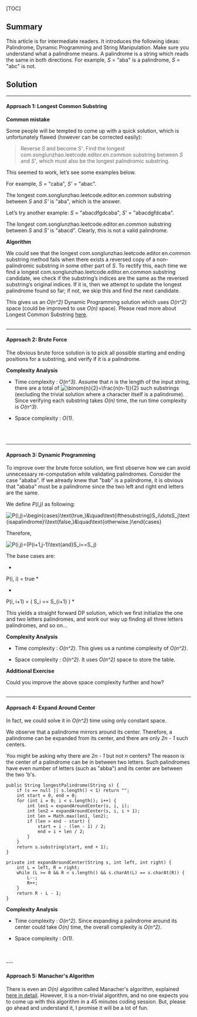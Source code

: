 [TOC]

## Summary
This article is for intermediate readers. It introduces the following ideas:
Palindrome, Dynamic Programming and String Manipulation. Make sure you understand what a palindrome means. A palindrome is a string which reads the same in both directions. For example, *S* = "aba" is a palindrome, *S* = "abc" is not.

## Solution
---
#### Approach 1: Longest Common Substring

**Common mistake**

Some people will be tempted to come up with a quick solution, which is unfortunately flawed (however can be corrected easily):

> Reverse *S* and become *S'*. Find the longest com.songlunzhao.leetcode.editor.en.common substring between *S* and *S'*, which must also be the longest palindromic substring.

This seemed to work, let’s see some examples below.

For example, *S* = "caba", *S'* = "abac".

The longest com.songlunzhao.leetcode.editor.en.common substring between *S* and *S'* is "aba", which is the answer.

Let’s try another example: *S* = "abacdfgdcaba", *S'* = "abacdgfdcaba".

The longest com.songlunzhao.leetcode.editor.en.common substring between *S* and *S'* is "abacd". Clearly, this is not a valid palindrome.

**Algorithm**

We could see that the longest com.songlunzhao.leetcode.editor.en.common substring method fails when there exists a reversed copy of a non-palindromic substring in some other part of *S*. To rectify this, each time we find a longest com.songlunzhao.leetcode.editor.en.common substring candidate, we check if the substring’s indices are the same as the reversed substring’s original indices. If it is, then we attempt to update the longest palindrome found so far; if not, we skip this and find the next candidate.

This gives us an *O(n^2)* Dynamic Programming solution which uses *O(n^2)* space (could be improved to use *O(n)* space). Please read more about Longest Common Substring [here](http://en.wikipedia.org/wiki/Longest_common_substring).
<br />
<br />

---
#### Approach 2: Brute Force

The obvious brute force solution is to pick all possible starting and ending positions for a substring, and verify if it is a palindrome.

**Complexity Analysis**

* Time complexity : *O(n^3)*.
Assume that *n* is the length of the input string, there are a total of ![\binom{n}{2}=\frac{n(n-1)}{2} ](./p__binom{n}{2}_=_frac{n_n-1_}{2}_.png)  such substrings (excluding the trivial solution where a character itself is a palindrome). Since verifying each substring takes *O(n)* time, the run time complexity is *O(n^3)*.

* Space complexity : *O(1)*.
<br />
<br />

---
#### Approach 3: Dynamic Programming

To improve over the brute force solution, we first observe how we can avoid unnecessary re-computation while validating palindromes. Consider the case "ababa". If we already knew that "bab" is a palindrome, it is obvious that "ababa" must be a palindrome since the two left and right end letters are the same.

We define *P(i,j)* as following:

![P(i,j)=\begin{cases}\text{true,}&\quad\text{ifthesubstring}S_i\dotsS_j\text{isapalindrome}\\\text{false,}&\quad\text{otherwise.}\\end{cases} ](./p___P_i,j__=______begin{cases}________text{true,}_&quadtext{if_the_substring_}_S_i_dots_S_j_text{_is_a_palindrome}________text{false,}_&quadtext{otherwise.}_______end{cases}__.png) 

Therefore,

![P(i,j)=(P(i+1,j-1)\text{and}S_i==S_j) ](./p___P_i,_j__=___P_i+1,_j-1__text{_and_}_S_i_==_S_j____.png) 

The base cases are:

*
P(i, i) = true
*

*
P(i, i+1) = ( S_i == S_{i+1} )
*

This yields a straight forward DP solution, which we first initialize the one and two letters palindromes, and work our way up finding all three letters palindromes, and so on...


**Complexity Analysis**

* Time complexity : *O(n^2)*.
This gives us a runtime complexity of *O(n^2)*.

* Space complexity : *O(n^2)*.
It uses *O(n^2)* space to store the table.

**Additional Exercise**

Could you improve the above space complexity further and how?
<br />
<br />

---
#### Approach 4: Expand Around Center

In fact, we could solve it in *O(n^2)* time using only constant space.

We observe that a palindrome mirrors around its center. Therefore, a palindrome can be expanded from its center, and there are only *2n - 1* such centers.

You might be asking why there are *2n - 1* but not *n* centers? The reason is the center of a palindrome can be in between two letters. Such palindromes have even number of letters (such as "abba") and its center are between the two 'b's.

```
public String longestPalindrome(String s) {
    if (s == null || s.length() < 1) return "";
    int start = 0, end = 0;
    for (int i = 0; i < s.length(); i++) {
        int len1 = expandAroundCenter(s, i, i);
        int len2 = expandAroundCenter(s, i, i + 1);
        int len = Math.max(len1, len2);
        if (len > end - start) {
            start = i - (len - 1) / 2;
            end = i + len / 2;
        }
    }
    return s.substring(start, end + 1);
}

private int expandAroundCenter(String s, int left, int right) {
    int L = left, R = right;
    while (L >= 0 && R < s.length() && s.charAt(L) == s.charAt(R)) {
        L--;
        R++;
    }
    return R - L - 1;
}
```


**Complexity Analysis**

* Time complexity : *O(n^2)*.
Since expanding a palindrome around its center could take *O(n)* time, the overall complexity is *O(n^2)*.

* Space complexity : *O(1)*.
<br />
<br />
---

#### Approach 5: Manacher's Algorithm

There is even an *O(n)* algorithm called Manacher's algorithm, explained [here in detail](https://en.wikipedia.org/wiki/Longest_palindromic_substring#Manacher's_algorithm).
However, it is a non-trivial algorithm, and no one expects you to come up with this algorithm in a 45 minutes coding session. But, please go ahead and understand it, I promise it will be a lot of fun.
